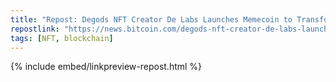 ```yaml
---
title: "Repost: Degods NFT Creator De Labs Launches Memecoin to Transform Non-Fungible Tokens – News Bytes Bitcoin News"
repostlink: "https://news.bitcoin.com/degods-nft-creator-de-labs-launches-memecoin-to-transform-non-fungible-tokens/"
tags: [NFT, blockchain]
---
```


{% include embed/linkpreview-repost.html %}

